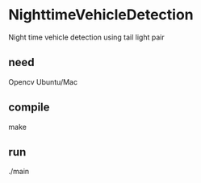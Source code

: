 # NighttimeVehicleDetection
Night time vehicle detection using tail light pair

## need
Opencv Ubuntu/Mac

## compile
make

## run

./main
